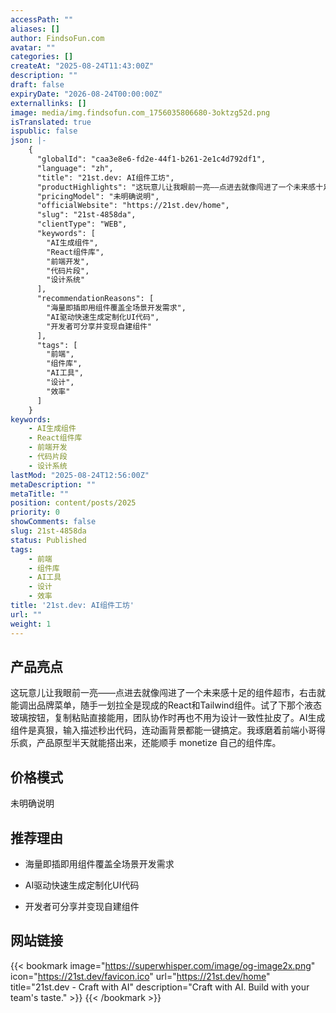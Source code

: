 ```yaml
---
accessPath: ""
aliases: []
author: FindsoFun.com
avatar: ""
categories: []
createAt: "2025-08-24T11:43:00Z"
description: ""
draft: false
expiryDate: "2026-08-24T00:00:00Z"
externallinks: []
image: media/img.findsofun.com_1756035806680-3oktzg52d.png
isTranslated: true
ispublic: false
json: |-
    {
      "globalId": "caa3e8e6-fd2e-44f1-b261-2e1c4d792df1",
      "language": "zh",
      "title": "21st.dev: AI组件工坊",
      "productHighlights": "这玩意儿让我眼前一亮——点进去就像闯进了一个未来感十足的组件超市，右击就能调出品牌菜单，随手一划拉全是现成的React和Tailwind组件。试了下那个液态玻璃按钮，复制粘贴直接能用，团队协作时再也不用为设计一致性扯皮了。AI生成组件是真狠，输入描述秒出代码，连动画背景都能一键搞定。我琢磨着前端小哥得乐疯，产品原型半天就能搭出来，还能顺手 monetize 自己的组件库。",
      "pricingModel": "未明确说明",
      "officialWebsite": "https://21st.dev/home",
      "slug": "21st-4858da",
      "clientType": "WEB",
      "keywords": [
        "AI生成组件",
        "React组件库",
        "前端开发",
        "代码片段",
        "设计系统"
      ],
      "recommendationReasons": [
        "海量即插即用组件覆盖全场景开发需求",
        "AI驱动快速生成定制化UI代码",
        "开发者可分享并变现自建组件"
      ],
      "tags": [
        "前端",
        "组件库",
        "AI工具",
        "设计",
        "效率"
      ]
    }
keywords:
    - AI生成组件
    - React组件库
    - 前端开发
    - 代码片段
    - 设计系统
lastMod: "2025-08-24T12:56:00Z"
metaDescription: ""
metaTitle: ""
position: content/posts/2025
priority: 0
showComments: false
slug: 21st-4858da
status: Published
tags:
    - 前端
    - 组件库
    - AI工具
    - 设计
    - 效率
title: '21st.dev: AI组件工坊'
url: ""
weight: 1
---
```

## 产品亮点
这玩意儿让我眼前一亮——点进去就像闯进了一个未来感十足的组件超市，右击就能调出品牌菜单，随手一划拉全是现成的React和Tailwind组件。试了下那个液态玻璃按钮，复制粘贴直接能用，团队协作时再也不用为设计一致性扯皮了。AI生成组件是真狠，输入描述秒出代码，连动画背景都能一键搞定。我琢磨着前端小哥得乐疯，产品原型半天就能搭出来，还能顺手 monetize 自己的组件库。

## 价格模式
<!--more-->未明确说明

## 推荐理由
- 海量即插即用组件覆盖全场景开发需求

- AI驱动快速生成定制化UI代码

- 开发者可分享并变现自建组件

## 网站链接
{{< bookmark image="https://superwhisper.com/image/og-image2x.png" icon="https://21st.dev/favicon.ico" url="https://21st.dev/home" title="21st.dev - Craft with AI" description="Craft with AI. Build with your team's taste." >}}
{{< /bookmark >}}

